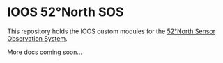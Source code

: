 # IOOS 52°North SOS

This repository holds the IOOS custom modules for the 
[52°North Sensor Observation System](https://github.com/52North/SOS).

More docs coming soon...
